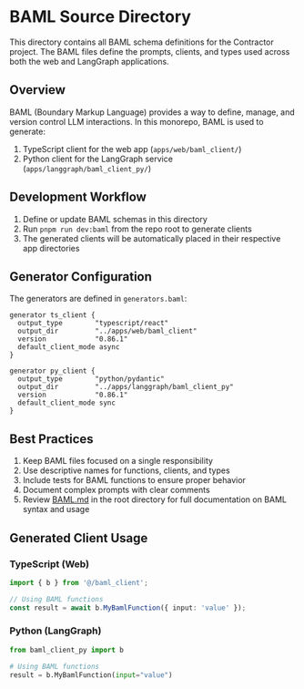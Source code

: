 # BAML Source Directory

This directory contains all BAML schema definitions for the Contractor project. The BAML files define the prompts, clients, and types used across both the web and LangGraph applications.

## Overview

BAML (Boundary Markup Language) provides a way to define, manage, and version control LLM interactions. In this monorepo, BAML is used to generate:

1. TypeScript client for the web app (`apps/web/baml_client/`)
2. Python client for the LangGraph service (`apps/langgraph/baml_client_py/`)

## Development Workflow

1. Define or update BAML schemas in this directory
2. Run `pnpm run dev:baml` from the repo root to generate clients
3. The generated clients will be automatically placed in their respective app directories

## Generator Configuration

The generators are defined in `generators.baml`:

```baml
generator ts_client {
  output_type        "typescript/react"
  output_dir         "../apps/web/baml_client"
  version            "0.86.1"
  default_client_mode async
}

generator py_client {
  output_type        "python/pydantic"
  output_dir         "../apps/langgraph/baml_client_py"
  version            "0.86.1"
  default_client_mode sync
}
```

## Best Practices

1. Keep BAML files focused on a single responsibility
2. Use descriptive names for functions, clients, and types
3. Include tests for BAML functions to ensure proper behavior
4. Document complex prompts with clear comments
5. Review [BAML.md](/BAML.md) in the root directory for full documentation on BAML syntax and usage

## Generated Client Usage

### TypeScript (Web)

```typescript
import { b } from '@/baml_client';

// Using BAML functions
const result = await b.MyBamlFunction({ input: 'value' });
```

### Python (LangGraph)

```python
from baml_client_py import b

# Using BAML functions
result = b.MyBamlFunction(input="value")
```